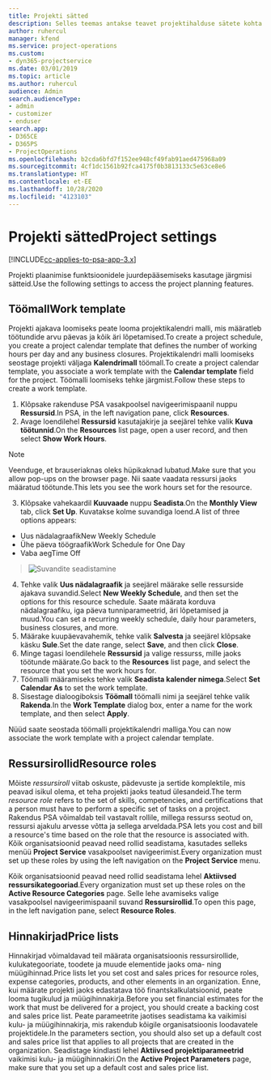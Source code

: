 ```yaml
---
title: Projekti sätted
description: Selles teemas antakse teavet projektihalduse sätete kohta.
author: ruhercul
manager: kfend
ms.service: project-operations
ms.custom:
- dyn365-projectservice
ms.date: 03/01/2019
ms.topic: article
ms.author: ruhercul
audience: Admin
search.audienceType:
- admin
- customizer
- enduser
search.app:
- D365CE
- D365PS
- ProjectOperations
ms.openlocfilehash: b2cda6bfd7f152ee948cf49fab91aed475968a09
ms.sourcegitcommit: 4cf1dc1561b92fca4175f0b3813133c5e63ce8e6
ms.translationtype: HT
ms.contentlocale: et-EE
ms.lasthandoff: 10/28/2020
ms.locfileid: "4123103"
---
```

# <a name="project-settings"></a><span data-ttu-id="94353-103">Projekti sätted</span><span class="sxs-lookup"><span data-stu-id="94353-103">Project settings</span></span>

[!INCLUDE[cc-applies-to-psa-app-3.x](../includes/cc-applies-to-psa-app-3x.md)]

<span data-ttu-id="94353-104">Projekti plaanimise funktsioonidele juurdepääsemiseks kasutage järgmisi sätteid.</span><span class="sxs-lookup"><span data-stu-id="94353-104">Use the following settings to access the project planning features.</span></span>

## <a name="work-template"></a><span data-ttu-id="94353-105">Töömall</span><span class="sxs-lookup"><span data-stu-id="94353-105">Work template</span></span>

<span data-ttu-id="94353-106">Projekti ajakava loomiseks peate looma projektikalendri malli, mis määratleb töötundide arvu päevas ja kõik äri lõpetamised.</span><span class="sxs-lookup"><span data-stu-id="94353-106">To create a project schedule, you create a project calendar template that defines the number of working hours per day and any business closures.</span></span> <span data-ttu-id="94353-107">Projektikalendri malli loomiseks seostage projekti väljaga **Kalendrimall** töömall.</span><span class="sxs-lookup"><span data-stu-id="94353-107">To create a project calendar template, you associate a work template with the **Calendar template** field for the project.</span></span> <span data-ttu-id="94353-108">Töömalli loomiseks tehke järgmist.</span><span class="sxs-lookup"><span data-stu-id="94353-108">Follow these steps to create a work template.</span></span>

1. <span data-ttu-id="94353-109">Klõpsake rakenduse PSA vasakpoolsel navigeerimispaanil nuppu **Ressursid**.</span><span class="sxs-lookup"><span data-stu-id="94353-109">In PSA, in the left navigation pane, click **Resources**.</span></span> 
2. <span data-ttu-id="94353-110">Avage loendilehel **Ressursid** kasutajakirje ja seejärel tehke valik **Kuva töötunnid**.</span><span class="sxs-lookup"><span data-stu-id="94353-110">On the **Resources** list page, open a user record, and then select **Show Work Hours**.</span></span>

  > [!NOTE]
  > <span data-ttu-id="94353-111">Veenduge, et brauseriaknas oleks hüpikaknad lubatud.</span><span class="sxs-lookup"><span data-stu-id="94353-111">Make sure that you allow pop-ups on the browser page.</span></span> <span data-ttu-id="94353-112">Nii saate vaadata ressursi jaoks määratud töötunde.</span><span class="sxs-lookup"><span data-stu-id="94353-112">This lets you see the work hours set for the resource.</span></span>
  
3. <span data-ttu-id="94353-113">Klõpsake vahekaardil **Kuuvaade** nuppu **Seadista**.</span><span class="sxs-lookup"><span data-stu-id="94353-113">On the **Monthly View** tab, click **Set Up**.</span></span> <span data-ttu-id="94353-114">Kuvatakse kolme suvandiga loend.</span><span class="sxs-lookup"><span data-stu-id="94353-114">A list of three options appears:</span></span> 

  - <span data-ttu-id="94353-115">Uus nädalagraafik</span><span class="sxs-lookup"><span data-stu-id="94353-115">New Weekly Schedule</span></span>
  - <span data-ttu-id="94353-116">Ühe päeva töögraafik</span><span class="sxs-lookup"><span data-stu-id="94353-116">Work Schedule for One Day</span></span>
  - <span data-ttu-id="94353-117">Vaba aeg</span><span class="sxs-lookup"><span data-stu-id="94353-117">Time Off</span></span>

> ![Suvandite seadistamine](media/project-13.png)

4. <span data-ttu-id="94353-119">Tehke valik **Uus nädalagraafik** ja seejärel määrake selle ressurside ajakava suvandid.</span><span class="sxs-lookup"><span data-stu-id="94353-119">Select **New Weekly Schedule**, and then set the options for this resource schedule.</span></span> <span data-ttu-id="94353-120">Saate määrata korduva nädalagraafiku, iga päeva tunniparameetrid, äri lõpetamised ja muud.</span><span class="sxs-lookup"><span data-stu-id="94353-120">You can set a recurring weekly schedule, daily hour parameters, business closures, and more.</span></span>
5. <span data-ttu-id="94353-121">Määrake kuupäevavahemik, tehke valik **Salvesta** ja seejärel klõpsake käsku **Sule**.</span><span class="sxs-lookup"><span data-stu-id="94353-121">Set the date range, select **Save**, and then click **Close**.</span></span> 
6. <span data-ttu-id="94353-122">Minge tagasi loendilehele **Ressursid** ja valige ressurss, mille jaoks töötunde määrate.</span><span class="sxs-lookup"><span data-stu-id="94353-122">Go back to the **Resources** list page, and select the resource that you set the work hours for.</span></span> 
7. <span data-ttu-id="94353-123">Töömalli määramiseks tehke valik **Seadista kalender nimega**.</span><span class="sxs-lookup"><span data-stu-id="94353-123">Select **Set Calendar As** to set the work template.</span></span> 
8. <span data-ttu-id="94353-124">Sisestage dialoogiboksis **Töömall** töömalli nimi ja seejärel tehke valik **Rakenda**.</span><span class="sxs-lookup"><span data-stu-id="94353-124">In the **Work Template** dialog box, enter a name for the work template, and then select **Apply**.</span></span> 

<span data-ttu-id="94353-125">Nüüd saate seostada töömalli projektikalendri malliga.</span><span class="sxs-lookup"><span data-stu-id="94353-125">You can now associate the work template with a project calendar template.</span></span>

## <a name="resource-roles"></a><span data-ttu-id="94353-126">Ressursirollid</span><span class="sxs-lookup"><span data-stu-id="94353-126">Resource roles</span></span>

<span data-ttu-id="94353-127">Mõiste *ressursiroll* viitab oskuste, pädevuste ja sertide komplektile, mis peavad isikul olema, et teha projekti jaoks teatud ülesandeid.</span><span class="sxs-lookup"><span data-stu-id="94353-127">The term *resource role* refers to the set of skills, competencies, and certifications that a person must have to perform a specific set of tasks on a project.</span></span> <span data-ttu-id="94353-128">Rakendus PSA võimaldab teil vastavalt rollile, millega ressurss seotud on, ressursi ajakulu arvesse võtta ja sellega arveldada.</span><span class="sxs-lookup"><span data-stu-id="94353-128">PSA lets you cost and bill a resource's time based on the role that the resource is associated with.</span></span> <span data-ttu-id="94353-129">Kõik organisatsioonid peavad need rollid seadistama, kasutades selleks menüü **Project Service** vasakpoolset navigeerimist.</span><span class="sxs-lookup"><span data-stu-id="94353-129">Every organization must set up these roles by using the left navigation on the **Project Service** menu.</span></span>

<span data-ttu-id="94353-130">Kõik organisatsioonid peavad need rollid seadistama lehel **Aktiivsed ressursikategooriad**.</span><span class="sxs-lookup"><span data-stu-id="94353-130">Every organization must set up these roles on the **Active Resource Categories** page.</span></span> <span data-ttu-id="94353-131">Selle lehe avamiseks valige vasakpoolsel navigeerimispaanil suvand **Ressursirollid**.</span><span class="sxs-lookup"><span data-stu-id="94353-131">To open this page, in the left navigation pane, select **Resource Roles**.</span></span>

## <a name="price-lists"></a><span data-ttu-id="94353-132">Hinnakirjad</span><span class="sxs-lookup"><span data-stu-id="94353-132">Price lists</span></span>

<span data-ttu-id="94353-133">Hinnakirjad võimaldavad teil määrata organisatsioonis ressursirollide, kulukategooriate, toodete ja muude elementide jaoks oma- ning müügihinnad.</span><span class="sxs-lookup"><span data-stu-id="94353-133">Price lists let you set cost and sales prices for resource roles, expense categories, products, and other elements in an organization.</span></span> <span data-ttu-id="94353-134">Enne, kui määrate projekti jaoks edastatava töö finantskalkulatsioonid, peate looma tugikulud ja müügihinnakirja.</span><span class="sxs-lookup"><span data-stu-id="94353-134">Before you set financial estimates for the work that must be delivered for a project, you should create a backing cost and sales price list.</span></span> <span data-ttu-id="94353-135">Peate parameetrite jaotises seadistama ka vaikimisi kulu- ja müügihinnakirja, mis rakendub kõigile organisatsioonis loodavatele projektidele.</span><span class="sxs-lookup"><span data-stu-id="94353-135">In the parameters section, you should also set up a default cost and sales price list that applies to all projects that are created in the organization.</span></span> <span data-ttu-id="94353-136">Seadistage kindlasti lehel **Aktiivsed projektiparameetrid** vaikimisi kulu- ja müügihinnakiri.</span><span class="sxs-lookup"><span data-stu-id="94353-136">On the **Active Project Parameters** page, make sure that you set up a default cost and sales price list.</span></span>

